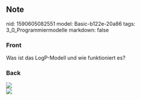 ## Note
nid: 1590605082551
model: Basic-b122e-20a86
tags: 3_0_Programmiermodelle
markdown: false

### Front
Was ist das LogP-Modell und wie funktioniert es?

### Back
<img src="paste-8cdc84d81c451af5ddc5d1522f2e4d1d25189b08.jpg">
<div><img src=
"paste-aefc8bb2005623491d965eb71db9a7134916eb2f.jpg"></div>
